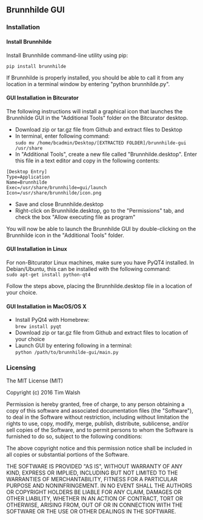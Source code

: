 ## Brunnhilde GUI  

### Installation  

#### Install Brunnhilde  

Install Brunnhilde command-line utility using pip:  

```  
pip install brunnhilde
```  

If Brunnhilde is properly installed, you should be able to call it from any location in a terminal window by entering "python brunnhilde.py".  

#### GUI Installation in Bitcurator  

The following instructions will install a graphical icon that launches the Brunnhilde GUI in the "Additional Tools" folder on the Bitcurator desktop.  

* Download zip or tar.gz file from Github and extract files to Desktop  
* In terminal, enter following command:  
`sudo mv /home/bcadmin/Desktop/[EXTRACTED FOLDER]/brunnhilde-gui /usr/share`  
* In "Additional Tools", create a new file called "Brunnhilde.desktop". Enter this file in a text editor and copy in the following contents:  
```
[Desktop Entry]
Type=Application
Name=Brunnhilde
Exec=/usr/share/brunnhilde=gui/launch
Icon=/usr/share/brunnhilde/icon.png
```  
* Save and close Brunnhilde.desktop  
* Right-click on Brunnhilde.desktop, go to the "Permissions" tab, and check the box "Allow executing file as program"  

You will now be able to launch the Brunnhilde GUI by double-clicking on the Brunnhilde icon in the "Additional Tools" folder.  

#### GUI Installation in Linux

For non-Bitcurator Linux machines, make sure you have PyQT4 installed. In Debian/Ubuntu, this can be installed with the following command:  
`sudo apt-get install python-qt4`  

Follow the steps above, placing the Brunnhilde.desktop file in a location of your choice.  

#### GUI Installation in MacOS/OS X  

* Install PyQt4 with Homebrew:  
`brew install pyqt`  
* Download zip or tar.gz file from Github and extract files to location of your choice  
* Launch GUI by entering following in a terminal:  
`python /path/to/brunnhilde-gui/main.py`  

### Licensing  

The MIT License (MIT)  

Copyright (c) 2016 Tim Walsh  

Permission is hereby granted, free of charge, to any person obtaining a copy of this software and associated documentation files (the "Software"), to deal in the Software without restriction, including without limitation the rights to use, copy, modify, merge, publish, distribute, sublicense, and/or sell copies of the Software, and to permit persons to whom the Software is furnished to do so, subject to the following conditions:  

The above copyright notice and this permission notice shall be included in all copies or substantial portions of the Software.  

THE SOFTWARE IS PROVIDED "AS IS", WITHOUT WARRANTY OF ANY KIND, EXPRESS OR IMPLIED, INCLUDING BUT NOT LIMITED TO THE WARRANTIES OF MERCHANTABILITY, FITNESS FOR A PARTICULAR PURPOSE AND NONINFRINGEMENT. IN NO EVENT SHALL THE AUTHORS OR COPYRIGHT HOLDERS BE LIABLE FOR ANY CLAIM, DAMAGES OR OTHER LIABILITY, WHETHER IN AN ACTION OF CONTRACT, TORT OR OTHERWISE, ARISING FROM, OUT OF OR IN CONNECTION WITH THE SOFTWARE OR THE USE OR OTHER DEALINGS IN THE SOFTWARE.  
